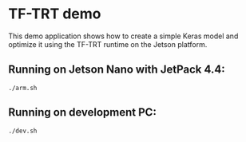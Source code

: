 # TF-TRT demo

This demo application shows how to create a simple Keras model and optimize it using the TF-TRT runtime on the Jetson platform.

## Running on Jetson Nano with JetPack 4.4:

```
./arm.sh
```

## Running on development PC:

```
./dev.sh
```
